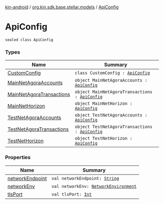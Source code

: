 [kin-android](../../index.md) / [org.kin.sdk.base.stellar.models](../index.md) / [ApiConfig](./index.md)

# ApiConfig

`sealed class ApiConfig`

### Types

| Name | Summary |
|---|---|
| [CustomConfig](-custom-config/index.md) | `class CustomConfig : `[`ApiConfig`](./index.md) |
| [MainNetAgoraAccounts](-main-net-agora-accounts.md) | `object MainNetAgoraAccounts : `[`ApiConfig`](./index.md) |
| [MainNetAgoraTransactions](-main-net-agora-transactions.md) | `object MainNetAgoraTransactions : `[`ApiConfig`](./index.md) |
| [MainNetHorizon](-main-net-horizon.md) | `object MainNetHorizon : `[`ApiConfig`](./index.md) |
| [TestNetAgoraAccounts](-test-net-agora-accounts.md) | `object TestNetAgoraAccounts : `[`ApiConfig`](./index.md) |
| [TestNetAgoraTransactions](-test-net-agora-transactions.md) | `object TestNetAgoraTransactions : `[`ApiConfig`](./index.md) |
| [TestNetHorizon](-test-net-horizon.md) | `object TestNetHorizon : `[`ApiConfig`](./index.md) |

### Properties

| Name | Summary |
|---|---|
| [networkEndpoint](network-endpoint.md) | `val networkEndpoint: `[`String`](https://kotlinlang.org/api/latest/jvm/stdlib/kotlin/-string/index.html) |
| [networkEnv](network-env.md) | `val networkEnv: `[`NetworkEnvironment`](../-network-environment/index.md) |
| [tlsPort](tls-port.md) | `val tlsPort: `[`Int`](https://kotlinlang.org/api/latest/jvm/stdlib/kotlin/-int/index.html) |
